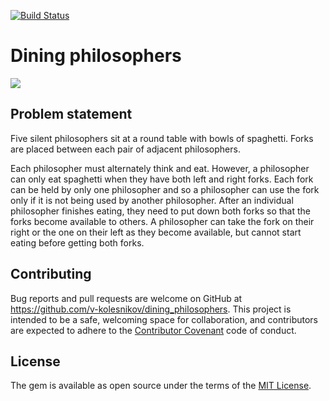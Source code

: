 [![Build Status](https://travis-ci.org/v-kolesnikov/dining_philosophers.svg?branch=master)](https://travis-ci.org/v-kolesnikov/dining_philosophers)

# Dining philosophers

[![](https://upload.wikimedia.org/wikipedia/commons/6/68/Raffael_058.jpg)](https://en.wikipedia.org/wiki/Dining_philosophers_problem)

## Problem statement
Five silent philosophers sit at a round table with bowls of spaghetti. Forks are placed between each pair of adjacent philosophers.

Each philosopher must alternately think and eat. However, a philosopher can only eat spaghetti when they have both left and right forks. Each fork can be held by only one philosopher and so a philosopher can use the fork only if it is not being used by another philosopher. After an individual philosopher finishes eating, they need to put down both forks so that the forks become available to others. A philosopher can take the fork on their right or the one on their left as they become available, but cannot start eating before getting both forks.

## Contributing

Bug reports and pull requests are welcome on GitHub at https://github.com/v-kolesnikov/dining_philosophers. This project is intended to be a safe, welcoming space for collaboration, and contributors are expected to adhere to the [Contributor Covenant](http://contributor-covenant.org) code of conduct.


## License

The gem is available as open source under the terms of the [MIT License](http://opensource.org/licenses/MIT).
